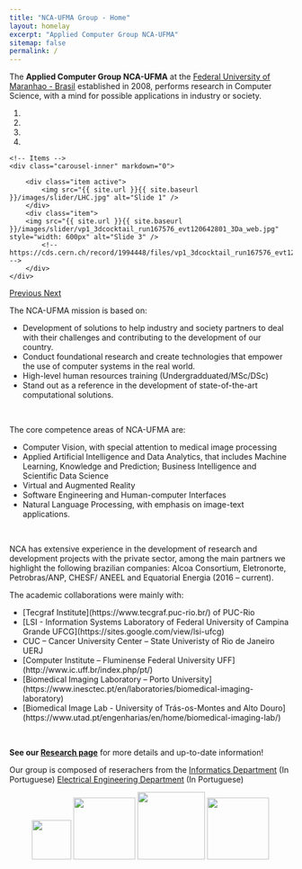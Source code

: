 ```yaml
---
title: "NCA-UFMA Group - Home"
layout: homelay
excerpt: "Applied Computer Group NCA-UFMA"
sitemap: false
permalink: /
---
```


The <b>Applied Computer Group NCA-UFMA</b> at the [Federal University of Maranhao - Brasil](http://www.ufma.br) established in 2008,  performs research in Computer Science, with a mind for possible applications in industry or society.


<div markdown="0" id="carousel" class="carousel slide" data-ride="carousel" data-interval="5000" data-pause="hover" >
    <!-- Menu -->
    <ol class="carousel-indicators">
        <li data-target="#carousel" data-slide-to="0" class="active"></li>
        <li data-target="#carousel" data-slide-to="1"></li>
        <li data-target="#carousel" data-slide-to="2"></li>
        <li data-target="#carousel" data-slide-to="3"></li>
    </ol>

    <!-- Items -->
    <div class="carousel-inner" markdown="0">

        <div class="item active">
            <img src="{{ site.url }}{{ site.baseurl }}/images/slider/LHC.jpg" alt="Slide 1" />
        </div>
        <div class="item">
        <img src="{{ site.url }}{{ site.baseurl }}/images/slider/vp1_3dcocktail_run167576_evt120642801_3Da_web.jpg" style="width: 600px" alt="Slide 3" />
            <!-- https://cds.cern.ch/record/1994448/files/vp1_3dcocktail_run167576_evt120642801_3Da_web.jpg -->
        </div>
    </div>
  <a class="left carousel-control" href="#carousel" role="button" data-slide="prev">
    <span class="glyphicon glyphicon-chevron-left" aria-hidden="true"></span>
    <span class="sr-only">Previous</span>
  </a>
  <a class="right carousel-control" href="#carousel" role="button" data-slide="next">
    <span class="glyphicon glyphicon-chevron-right" aria-hidden="true"></span>
    <span class="sr-only">Next</span>
  </a>
</div>


The NCA-UFMA mission is based on:
<UL TYPE=DISC>
<LI> Development of solutions to help industry and society partners to deal with their challenges and contributing to the development of our country.</LI>
<LI> Conduct foundational research and create technologies that empower the use of computer systems in the real world.</LI>
<LI> High-level human resources training (Undergradduated/MSc/DSc)</LI>
<LI> Stand out as a reference in the development of state-of-the-art computational solutions.</LI>
</UL>	
<br>
    
The core competence areas of NCA-UFMA are:
<UL TYPE=DISC>
<LI> Computer Vision, with special attention to medical image processing </LI>
<LI> Applied Artificial Intelligence and Data Analytics, that includes Machine Learning, Knowledge and Prediction; Business Intelligence and Scientific Data Science </LI>
<LI> Virtual and Augmented Reality </LI>
<LI> Software Engineering and Human-computer Interfaces </LI>
<LI> Natural Language Processing, with emphasis on image-text applications.</LI>
</UL>	
<br>

NCA has extensive experience in the development of research and development projects with the private sector, among the main partners we highlight the following brazilian companies: Alcoa Consortium, Eletronorte, Petrobras/ANP, CHESF/ ANEEL  and Equatorial Energia (2016 – current).

The academic collaborations were mainly with:
<UL TYPE=DISC>
<LI> [Tecgraf Institute](https://www.tecgraf.puc-rio.br/) of PUC-Rio </LI>
<LI> [LSI - Information Systems Laboratory of Federal University of Campina Grande UFCG](https://sites.google.com/view/lsi-ufcg) </LI>
<LI> CUC – Cancer University Center – State Univeristy of Rio de Janeiro UERJ </LI>
<LI> [Computer Institute – Fluminense Federal University UFF](http://www.ic.uff.br/index.php/pt/) </LI>
<LI> [Biomedical Imaging Laboratory – Porto University](https://www.inesctec.pt/en/laboratories/biomedical-imaging-laboratory)</LI>
<LI> [Biomedical Image Lab - University of Trás-os-Montes and Alto Douro](https://www.utad.pt/engenharias/en/home/biomedical-imaging-lab/)</LI>
</UL>	
<br>

<b>See our [Research page](research)</b> for more details and up-to-date information!

Our group is composed of reserachers from the 
[Informatics Department](https://sigaa.ufma.br/sigaa/public/departamento/portal.jsf?lc=pt_BR&id=998) (In Portuguese)
[Electrical Engineering Department](https://sigaa.ufma.br/sigaa/public/departamento/portal.jsf?id=1051) (In Portuguese)


<figure class="fourth">
  <img src="{{ site.url }}{{ site.baseurl }}/images/logopic/Logo_Illinois.jpg" style="width: 70px">
  <img src="{{ site.url }}{{ site.baseurl }}/images/logopic/Logo_NCSA.jpg" style="width: 110px">
  <img src="{{ site.url }}{{ site.baseurl }}/images/logopic/Logo_ATLAS.png" style="width: 120px">
  <img src="{{ site.url }}{{ site.baseurl }}/images/logopic/Logo_CERN.jpg" style="width: 110px">
</figure>
